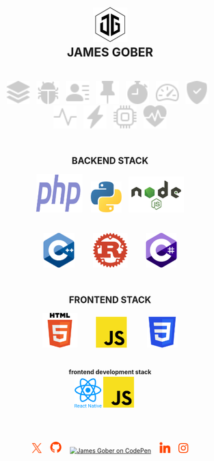<h1 align="center">
    <picture>
        <source media="(prefers-color-scheme: dark)" srcset="./media/jamesgober-logo-dark.png">
        <img width="81" height="81" alt="Official brand mark and logo of James Gober. Image shows JG stylish initials encased in a hexagon outline." src="./media/jamesgober-logo.png">
    </picture>
    <br>
    <b>JAMES GOBER</b>
    <br>
</h1>

<!--
**jamesgober/jamesgober** is a ✨ _special_ ✨ repository because its `README.md` (this file) appears on your GitHub profile.

Here are some ideas to get you started:

- 🔭 I’m currently working on ...
- 🌱 I’m currently learning ...
- 👯 I’m looking to collaborate on ...
- 🤔 I’m looking for help with ...
- 💬 Ask me about ...
- 📫 How to reach me: ...
- 😄 Pronouns: ...
- ⚡ Fun fact: ...
-->


&nbsp;

<div align="center">
    <img width="54" height="54" alt="Technology Stack" src="media/icons/stack.svg">
    &nbsp;&nbsp;
    <img width="54" height="54" alt="Bug" src="media/icons/bug.svg">
    &nbsp;&nbsp;
    <img width="54" height="54" alt="Contributer" src="media/icons/contribute.svg">
    &nbsp;&nbsp;
    <img width="54" height="54" alt="Push Pin Stack" src="media/icons/push-pin.svg">
    &nbsp;&nbsp;
    <img width="54" height="54" alt="Stopwatch" src="media/icons/stopwatch.svg">
    &nbsp;&nbsp;
    <img width="54" height="54" alt="Speedometer" src="media/icons/speedometer.svg">
    &nbsp;&nbsp;
    <img width="54" height="54" alt="Security Shield" src="media/icons/shield.svg">
    &nbsp;&nbsp;
    <img width="54" height="54" alt="Activity Monitor" src="media/icons/activity.svg">
    &nbsp;&nbsp;
    <img width="54" height="54" alt="Lightning" src="media/icons/lightning.svg">
    &nbsp;&nbsp;
    <img width="54" height="54" alt="CPU" src="media/icons/cpu.svg">
    &nbsp;&nbsp;
    <img width="54" height="54" alt="Heartbeat Monitor" src="media/icons/heartbeat.svg"></div>

&nbsp;

<div align="center">
    <h2>BACKEND STACK</h2>
    <a href="#" title="PHP 8x" target="_blank"><img width="108" height="90" alt="PHP 8x" src="./media/langs/php.svg"></a>
    &nbsp;&nbsp;&nbsp;
    <a href="#" title="Python" target="_blank"><img width="72" height="auto" alt="Python" src="./media/langs/python.svg"></a>
    &nbsp;&nbsp;
    <a href="#" title="Nodejs" target="_blank"><img width="130" height="auto" alt="Nodejs" src="./media/langs/nodejs.svg"></a>
</div>

&nbsp;

<div align="center">
    <a href="#" title="C++" target="_blank"><img width="72" height="auto" alt="React Native" src="./media/langs/cpp.svg"></a>
    &nbsp;&nbsp;&nbsp;&nbsp;&nbsp;&nbsp;&nbsp;&nbsp&nbsp;
    <a href="#" title="Rust" target="_blank"><img width="81" height="auto" alt="Rust" src="./media/langs/rust.svg"></a>
    &nbsp;&nbsp;&nbsp;&nbsp;&nbsp;&nbsp;&nbsp;&nbsp;&nbsp
    <a href="#" title="C#" target="_blank"><img width="72" height="auto" alt="React Native" src="./media/langs/cs.svg"></a>
</div>

&nbsp;

<div align="center">
    <h2>FRONTEND STACK</h2>
    <a href="#" title="HTML 5" target="_blank"><img width="81" height="auto" alt="HTML 5" src="./media/langs/html.svg"></a>
    &nbsp;&nbsp;&nbsp;&nbsp;&nbsp;&nbsp;&nbsp;&nbsp;&nbsp;
    <a href="#" target="_blank"><img width="72" height="auto" alt="JavaScript" src="./media/langs/js.svg"></a>
    &nbsp;&nbsp;&nbsp;&nbsp;&nbsp;&nbsp;&nbsp;&nbsp;&nbsp;&nbsp;
    <a href="#" title="CSS" target="_blank"><img width="72" height="auto" alt="CSS 3" src="./media/langs/css.svg"></a>
</div>

&nbsp;

<div align="center">
    <b>frontend development stack</b>
    <br>
    <a href="#" target="_blank"><img width="63" height="auto" alt="React Native" src="./media/langs/react-native.svg"></a>
    <a href="#" target="_blank"><img width="72" height="auto" alt="React Native" src="./media/langs/js.svg"></a>
    &nbsp;&nbsp;&nbsp;&nbsp;&nbsp;&nbsp;
</div>

&nbsp;

&nbsp;


<div align="center">
    <a href="https://x.com/jamesgober" target="_blank">
        <img width="23" height="23" alt="James Gober on X.com" src="./media/social/x.svg"></a>
    &nbsp;&nbsp;&nbsp;
    <a href="https://github.com/jamesgober" target="_blank">
        <img width="27" height="27" alt="James Gober on GitHub" src="./media/social/github.svg"></a>
    &nbsp;&nbsp;&nbsp;
    <a href="https://codepen.io/jamesgober" target="_blank">
        <img width="26" height="26" alt="James Gober on CodePen" src="./media/social/codepen.svg?"></a>
    &nbsp;&nbsp;&nbsp;
    <a href="https://linkedin.com/in/jamesgober" target="_blank">
        <img width="25" height="25" alt="James Gober on LinkedIn" src="./media/social/linkedin.svg"></a>
    &nbsp;&nbsp;&nbsp;
    <a href="https://instagram.com/jamesgober" target="_blank">
        <img width="23" height="23" alt="James Gober on Instagram" src="./media/social/instagram.svg"></a>
</div>
